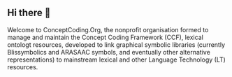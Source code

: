 ## Hi there 👋

<!--

**Here are some ideas to get you started:**

🙋‍♀️ A short introduction - what is your organization all about?
🌈 Contribution guidelines - how can the community get involved?
👩‍💻 Useful resources - where can the community find your docs? Is there anything else the community should know?
🍿 Fun facts - what does your team eat for breakfast?
🧙 Remember, you can do mighty things with the power of [Markdown](https://docs.github.com/github/writing-on-github/getting-started-with-writing-and-formatting-on-github/basic-writing-and-formatting-syntax)
-->
Welcome to ConceptCoding.Org, the nonprofit organisation formed to manage and maintain the Concept Coding Framework (CCF), lexical ontologt resources, developed to link graphical symbolic libraries (currently Blissymbolics and ARASAAC symbols, and eventually other alternative representations) to mainstream lexical and other Language Technology (LT) resources.

